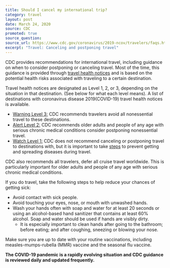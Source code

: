 ```yaml
---
title: Should I cancel my international trip?
category: travel
layout: post
date: March 24, 2020
source: CDC
promoted: true
source_question: 
source_url: https://www.cdc.gov/coronavirus/2019-ncov/travelers/faqs.html#canceling-postponing-travel
excerpt: "Travel: Canceling and postponing travel"
---
```


CDC provides recommendations for international travel, including guidance on when to consider postponing or canceling travel. Most of the time, this guidance is provided through [travel health notices](https://www.cdc.gov/coronavirus/2019-ncov/travelers/index.html) and is based on the potential health risks associated with traveling to a certain destination.

Travel health notices are designated as Level 1, 2, or 3, depending on the situation in that destination. (See below for what each level means). A list of destinations with coronavirus disease 2019(COVID-19) travel health notices is available.

- <u>Warning Level 3:</u> CDC recommends travelers avoid all nonessential travel to these destinations.
- <u>Alert Level 2:</u> CDC recommends older adults and people of any age with serious chronic medical conditions consider postponing nonessential travel.
- <u>Watch Level 1:</u> CDC does not recommend canceling or postponing travel to destinations with, but it is important to take [steps](https://www.cdc.gov/coronavirus/2019-ncov/prepare/prevention.html) to prevent getting and spreading diseases during travel.

CDC also recommends all travelers, defer all cruise travel worldwide. This is particularly important for older adults and people of any age with serious chronic medical conditions.

If you do travel, take the following steps to help reduce your chances of getting sick:

- Avoid contact with sick people.
- Avoid touching your eyes, nose, or mouth with unwashed hands.
- Wash your hands often with soap and water for at least 20 seconds or using an alcohol-based hand sanitizer that contains at least 60% alcohol. Soap and water should be used if hands are visibly dirty.
  - It is especially important to clean hands after going to the bathroom; before eating; and after coughing, sneezing or blowing your nose.

Make sure you are up to date with your routine vaccinations, including measles-mumps-rubella (MMR) vaccine and the seasonal flu vaccine.

**The COVID-19 pandemic is a rapidly evolving situation and CDC guidance is reviewed daily and updated frequently.**